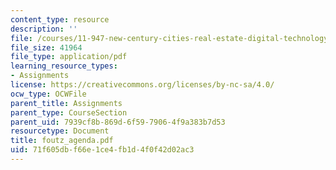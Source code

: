 ```yaml
---
content_type: resource
description: ''
file: /courses/11-947-new-century-cities-real-estate-digital-technology-and-design-fall-2004/71f605dbf66e1ce4fb1d4f0f42d02ac3_foutz_agenda.pdf
file_size: 41964
file_type: application/pdf
learning_resource_types:
- Assignments
license: https://creativecommons.org/licenses/by-nc-sa/4.0/
ocw_type: OCWFile
parent_title: Assignments
parent_type: CourseSection
parent_uid: 7939cf8b-869d-6f59-7906-4f9a383b7d53
resourcetype: Document
title: foutz_agenda.pdf
uid: 71f605db-f66e-1ce4-fb1d-4f0f42d02ac3
---
```


